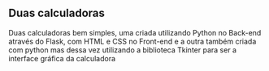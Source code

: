 ## Duas calculadoras

Duas calculadoras bem simples, uma criada utilizando Python no Back-end através do Flask, com HTML e CSS no Front-end e a outra também criada com python mas dessa vez utilizando a biblioteca Tkinter para ser a interface gráfica da calculadora